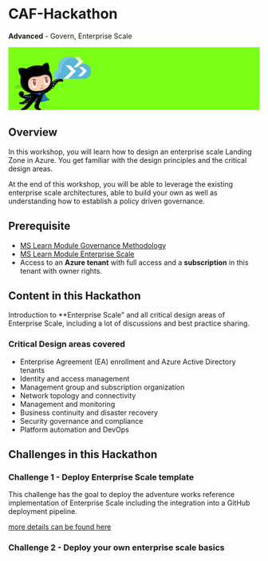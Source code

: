 # CAF-Hackathon

**Advanced** - Govern, Enterprise Scale

![CAF Hackathon Header](/media/caf-hackathon-header.png)

## Overview

In this workshop, you will learn how to design an enterprise scale Landing Zone in Azure. You get familiar with the design principles and the critical design areas.

At the end of this workshop, you will be able to leverage the existing enterprise scale architectures, able to build your own as well as understanding how to establish a policy driven governance.

## Prerequisite

- [MS Learn Module Governance Methodology](https://docs.microsoft.com/learn/modules/build-cloud-governance-strategy-azure/)
- [MS Learn Module Enterprise Scale](https://docs.microsoft.com/learn/paths/enterprise-scale-architecture/)
- Access to an **Azure tenant** with full access and a **subscription** in this tenant with owner rights.

## Content in this Hackathon

Introduction to **Enterprise Scale" and all critical design areas of Enterprise Scale, including a lot of discussions and best practice sharing.

### Critical Design areas covered

- Enterprise Agreement (EA) enrollment and Azure Active Directory tenants
- Identity and access management
- Management group and subscription organization
- Network topology and connectivity
- Management and monitoring
- Business continuity and disaster recovery
- Security governance and compliance
- Platform automation and DevOps

## Challenges in this Hackathon

### Challenge 1 - Deploy Enterprise Scale template

This challenge has the goal to deploy the adventure works reference implementation of Enterprise Scale including the integration into a GitHub deployment pipeline.

[more details can be found here](https://github.com/Azure/Enterprise-Scale/blob/main/docs/reference/adventureworks/README.md)

### Challenge 2 - Deploy your own enterprise scale basics

